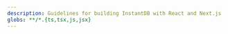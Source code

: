 ```yaml
---
description: Guidelines for building InstantDB with React and Next.js
globs: **/*.{ts,tsx,js,jsx}
---
```

